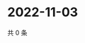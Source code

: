 # 2022-11-03

共 0 条

<!-- BEGIN WEIBO -->
<!-- 最后更新时间 Thu Nov 03 2022 17:16:50 GMT+0800 (China Standard Time) -->

<!-- END WEIBO -->
